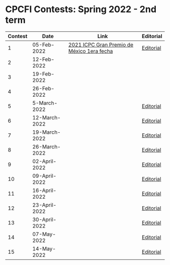 # CPCFI Contests: Spring 2022 - 2nd term

| Contest | Date | Link | Editorial |
| ------- | ---- | ---- | --------- |
| 1 | 05-Feb-2022    | [2021 ICPC Gran Premio de México 1era fecha](https://codeforces.com/gym/103274) | [Editorial](https://drive.google.com/file/d/12nV3pmtsB9MLfo5eIGh47nrNcBgpxMmi/view?usp=sharing) |
| 2 | 12-Feb-2022    | | |
| 3 | 19-Feb-2022    | | |
| 4 | 26-Feb-2022    | | |
| 5 | 5-March-2022   | []() | [Editorial]() |
| 6 | 12-March-2022  | []() | [Editorial]() |
| 7 | 19-March-2022  | []() | [Editorial]() |
| 8 | 26-March-2022  | []() | [Editorial]() |
| 9 | 02-April-2022  | []() | [Editorial]() |
| 10 | 09-April-2022 | []() | [Editorial]() |
| 11 | 16-April-2022 | []() | [Editorial]() |
| 12 | 23-April-2022 | []() | [Editorial]() |
| 13 | 30-April-2022 | []() | [Editorial]() |
| 14 | 07-May-2022   | []() | [Editorial]() |
| 15 | 14-May-2022   | []() | [Editorial]() |